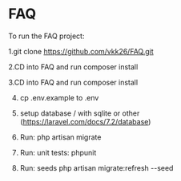 # FAQ
To run the FAQ project:

1.git clone https://github.com/vkk26/FAQ.git                          

2.CD into FAQ and run composer install

3.CD into FAQ and run composer install

4. cp .env.example to .env

5. setup database / with sqlite or other (https://laravel.com/docs/7.2/database)

6.  Run: php artisan migrate

7. Run: unit tests: phpunit

8. Run: seeds php artisan migrate:refresh --seed

